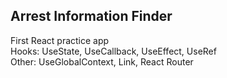 

## Arrest Information Finder

First React practice app  
Hooks: UseState, UseCallback, UseEffect, UseRef  
Other: UseGlobalContext, Link, React Router  
